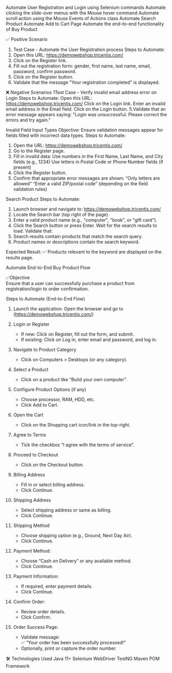Automate User Registration and Login using Selenium commands
Automate clicking the slide-over menus with the Mouse hover command
Automate scroll action using the Mouse Events of Actions class
Automate Search Product
Automate Add to Cart Page
Automate the end-to-end functionality of Buy Product  


✅ Positive Scenario
1. Test Case - Automate the User Registration process
   Steps to Automate:
2. Open this URL: https://demowebshop.tricentis.com/
3. Click on the Register link.
4. Fill out the registration form: gender, first name, last name, email, password, confirm password.
5. Click on the Register button.
6. Validate that the message "Your registration completed" is displayed.

❌ Negative Scenarios
1Test Case - Verify invalid email address error on Login
   Steps to Automate:
Open this URL: https://demowebshop.tricentis.com/
Click on the Login link.
Enter an invalid email address in the Email field.
Click on the Login button.
5.Validate that an error message appears saying:
"Login was unsuccessful. Please correct the errors and try again."

Invalid Field Input Types
Objective: Ensure validation messages appear for fields filled with incorrect data types.
Steps to Automate:
1. Open the URL: https://demowebshop.tricentis.com/
2. Go to the Register page.
3. Fill in invalid data:
Use numbers in the First Name, Last Name, and City fields (e.g., 1234)
Use letters in Postal Code or Phone Number fields (if present)
4. Click the Register button.
5. Confirm that appropriate error messages are shown:
“Only letters are allowed”
“Enter a valid ZIP/postal code”
(depending on the field validation rules)

Search Product
Steps to Automate:
1. Launch browser and navigate to:
https://demowebshop.tricentis.com/
2. Locate the Search bar (top right of the page).
3. Enter a valid product name (e.g., "computer", "book", or "gift card").
4. Click the Search button or press Enter.
Wait for the search results to load.
Validate that:
5. Search results contain products that match the search query.
6. Product names or descriptions contain the search keyword.

Expected Result:
✅ Products relevant to the keyword are displayed on the results page.

Automate End-to-End Buy Product Flow

✅Objective  
Ensure that a user can successfully purchase a product from registration/login to order confirmation.

Steps to Automate (End-to-End Flow)

1. Launch the application:
   Open the browser and go to (https://demowebshop.tricentis.com/)

2. Login or Register
    - If new: Click on Register, fill out the form, and submit.
    - If existing: Click on Log in, enter email and password, and log in.

3. Navigate to Product Category
    - Click on Computers > Desktops (or any category).

4. Select a Product
    - Click on a product like “Build your own computer”.

5. Configure Product Options (if any)
    - Choose processor, RAM, HDD, etc.
    - Click Add to Cart.

6. Open the Cart
    - Click on the Shopping cart icon/link in the top-right.

7. Agree to Terms
    - Tick the checkbox “I agree with the terms of service”.

8. Proceed to Checkout
    - Click on the Checkout button.

9. Billing Address
    - Fill in or select billing address.
    - Click Continue.

10. Shipping Address
    - Select shipping address or same as billing.
    - Click Continue.

11. Shipping Method
    - Choose shipping option (e.g., Ground, Next Day Air).
    - Click Continue.

12. Payment Method:
    - Choose “Cash on Delivery” or any available method.
    - Click Continue.

13. Payment Information:
    - If required, enter payment details.
    - Click Continue.

14. Confirm Order:
    - Review order details.
    - Click Confirm.

15. Order Success Page:
    - Validate message:  
      ✅ “Your order has been successfully processed!”
    - Optionally, print or capture the order number.
    
🛠 Technologies Used
Java 11+
Selenium WebDriver
TestNG
Maven
POM Framework
